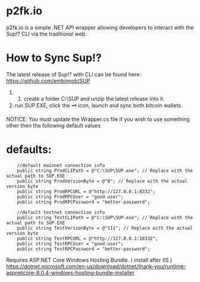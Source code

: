 ﻿# p2fk.io
p2fk.io is a simple .NET API wrapper allowing developers to interact with the Sup!? CLI via the traditional web.



# How to Sync Sup!?
The latest release of Sup!? with CLI can be found here: https://github.com/embiimob/SUP

1. 1. create a folder C:\SUP and unzip the latest release into it.
2. run SUP.EXE,  click the 🗝️ icon, launch and sync both bitcoin wallets.


NOTICE: You must update the Wrapper.cs file if you wish to use something other then the following default values 

# defaults:

        //default mainnet connection info
        public string ProdCLIPath = @"C:\SUP\SUP.exe"; // Replace with the actual path to SUP.EXE
        public string ProdVersionByte = @"0"; // Replace with the actual version byte
        public string ProdRPCURL = @"http://127.0.0.1:8332";
        public string ProdRPCUser = "good-user";
        public string ProdRPCPassword = "better-password";

        //default testnet connection info
        public string TestCLIPath = @"C:\SUP\SUP.exe"; // Replace with the actual path to SUP.EXE
        public string TestVersionByte = @"111"; // Replace with the actual version byte
        public string TestRPCURL = @"http://127.0.0.1:18332";
        public string TestRPCUser = "good-user";
        public string TestRPCPassword = "better-password";


Requires ASP.NET Core Windows Hosting Bundle. ( install after IIS )
https://dotnet.microsoft.com/en-us/download/dotnet/thank-you/runtime-aspnetcore-8.0.4-windows-hosting-bundle-installer 